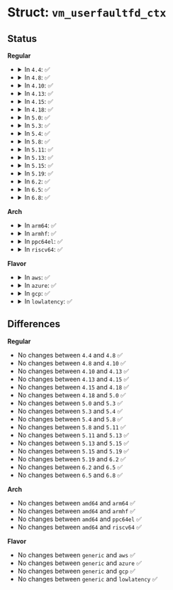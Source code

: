 # Struct: <code>vm_userfaultfd_ctx</code>

## Status
<b>Regular</b>
<ul>
<li>
<details>
<summary>In <code>4.4</code>: ✅</summary>

```c
struct vm_userfaultfd_ctx {
    struct userfaultfd_ctx *ctx;
};
```
</details>
</li>
<li>
<details>
<summary>In <code>4.8</code>: ✅</summary>

```c
struct vm_userfaultfd_ctx {
    struct userfaultfd_ctx *ctx;
};
```
</details>
</li>
<li>
<details>
<summary>In <code>4.10</code>: ✅</summary>

```c
struct vm_userfaultfd_ctx {
    struct userfaultfd_ctx *ctx;
};
```
</details>
</li>
<li>
<details>
<summary>In <code>4.13</code>: ✅</summary>

```c
struct vm_userfaultfd_ctx {
    struct userfaultfd_ctx *ctx;
};
```
</details>
</li>
<li>
<details>
<summary>In <code>4.15</code>: ✅</summary>

```c
struct vm_userfaultfd_ctx {
    struct userfaultfd_ctx *ctx;
};
```
</details>
</li>
<li>
<details>
<summary>In <code>4.18</code>: ✅</summary>

```c
struct vm_userfaultfd_ctx {
    struct userfaultfd_ctx *ctx;
};
```
</details>
</li>
<li>
<details>
<summary>In <code>5.0</code>: ✅</summary>

```c
struct vm_userfaultfd_ctx {
    struct userfaultfd_ctx *ctx;
};
```
</details>
</li>
<li>
<details>
<summary>In <code>5.3</code>: ✅</summary>

```c
struct vm_userfaultfd_ctx {
    struct userfaultfd_ctx *ctx;
};
```
</details>
</li>
<li>
<details>
<summary>In <code>5.4</code>: ✅</summary>

```c
struct vm_userfaultfd_ctx {
    struct userfaultfd_ctx *ctx;
};
```
</details>
</li>
<li>
<details>
<summary>In <code>5.8</code>: ✅</summary>

```c
struct vm_userfaultfd_ctx {
    struct userfaultfd_ctx *ctx;
};
```
</details>
</li>
<li>
<details>
<summary>In <code>5.11</code>: ✅</summary>

```c
struct vm_userfaultfd_ctx {
    struct userfaultfd_ctx *ctx;
};
```
</details>
</li>
<li>
<details>
<summary>In <code>5.13</code>: ✅</summary>

```c
struct vm_userfaultfd_ctx {
    struct userfaultfd_ctx *ctx;
};
```
</details>
</li>
<li>
<details>
<summary>In <code>5.15</code>: ✅</summary>

```c
struct vm_userfaultfd_ctx {
    struct userfaultfd_ctx *ctx;
};
```
</details>
</li>
<li>
<details>
<summary>In <code>5.19</code>: ✅</summary>

```c
struct vm_userfaultfd_ctx {
    struct userfaultfd_ctx *ctx;
};
```
</details>
</li>
<li>
<details>
<summary>In <code>6.2</code>: ✅</summary>

```c
struct vm_userfaultfd_ctx {
    struct userfaultfd_ctx *ctx;
};
```
</details>
</li>
<li>
<details>
<summary>In <code>6.5</code>: ✅</summary>

```c
struct vm_userfaultfd_ctx {
    struct userfaultfd_ctx *ctx;
};
```
</details>
</li>
<li>
<details>
<summary>In <code>6.8</code>: ✅</summary>

```c
struct vm_userfaultfd_ctx {
    struct userfaultfd_ctx *ctx;
};
```
</details>
</li>
</ul>
<b>Arch</b>
<ul>
<li>
<details>
<summary>In <code>arm64</code>: ✅</summary>

```c
struct vm_userfaultfd_ctx {
    struct userfaultfd_ctx *ctx;
};
```
</details>
</li>
<li>
<details>
<summary>In <code>armhf</code>: ✅</summary>

```c
struct vm_userfaultfd_ctx {
    struct userfaultfd_ctx *ctx;
};
```
</details>
</li>
<li>
<details>
<summary>In <code>ppc64el</code>: ✅</summary>

```c
struct vm_userfaultfd_ctx {
    struct userfaultfd_ctx *ctx;
};
```
</details>
</li>
<li>
<details>
<summary>In <code>riscv64</code>: ✅</summary>

```c
struct vm_userfaultfd_ctx {
    struct userfaultfd_ctx *ctx;
};
```
</details>
</li>
</ul>
<b>Flavor</b>
<ul>
<li>
<details>
<summary>In <code>aws</code>: ✅</summary>

```c
struct vm_userfaultfd_ctx {
    struct userfaultfd_ctx *ctx;
};
```
</details>
</li>
<li>
<details>
<summary>In <code>azure</code>: ✅</summary>

```c
struct vm_userfaultfd_ctx {
    struct userfaultfd_ctx *ctx;
};
```
</details>
</li>
<li>
<details>
<summary>In <code>gcp</code>: ✅</summary>

```c
struct vm_userfaultfd_ctx {
    struct userfaultfd_ctx *ctx;
};
```
</details>
</li>
<li>
<details>
<summary>In <code>lowlatency</code>: ✅</summary>

```c
struct vm_userfaultfd_ctx {
    struct userfaultfd_ctx *ctx;
};
```
</details>
</li>
</ul>

## Differences
<b>Regular</b>
<ul>
<li>
No changes between <code>4.4</code> and <code>4.8</code> ✅
</li>
<li>
No changes between <code>4.8</code> and <code>4.10</code> ✅
</li>
<li>
No changes between <code>4.10</code> and <code>4.13</code> ✅
</li>
<li>
No changes between <code>4.13</code> and <code>4.15</code> ✅
</li>
<li>
No changes between <code>4.15</code> and <code>4.18</code> ✅
</li>
<li>
No changes between <code>4.18</code> and <code>5.0</code> ✅
</li>
<li>
No changes between <code>5.0</code> and <code>5.3</code> ✅
</li>
<li>
No changes between <code>5.3</code> and <code>5.4</code> ✅
</li>
<li>
No changes between <code>5.4</code> and <code>5.8</code> ✅
</li>
<li>
No changes between <code>5.8</code> and <code>5.11</code> ✅
</li>
<li>
No changes between <code>5.11</code> and <code>5.13</code> ✅
</li>
<li>
No changes between <code>5.13</code> and <code>5.15</code> ✅
</li>
<li>
No changes between <code>5.15</code> and <code>5.19</code> ✅
</li>
<li>
No changes between <code>5.19</code> and <code>6.2</code> ✅
</li>
<li>
No changes between <code>6.2</code> and <code>6.5</code> ✅
</li>
<li>
No changes between <code>6.5</code> and <code>6.8</code> ✅
</li>
</ul>
<b>Arch</b>
<ul>
<li>
No changes between <code>amd64</code> and <code>arm64</code> ✅
</li>
<li>
No changes between <code>amd64</code> and <code>armhf</code> ✅
</li>
<li>
No changes between <code>amd64</code> and <code>ppc64el</code> ✅
</li>
<li>
No changes between <code>amd64</code> and <code>riscv64</code> ✅
</li>
</ul>
<b>Flavor</b>
<ul>
<li>
No changes between <code>generic</code> and <code>aws</code> ✅
</li>
<li>
No changes between <code>generic</code> and <code>azure</code> ✅
</li>
<li>
No changes between <code>generic</code> and <code>gcp</code> ✅
</li>
<li>
No changes between <code>generic</code> and <code>lowlatency</code> ✅
</li>
</ul>
